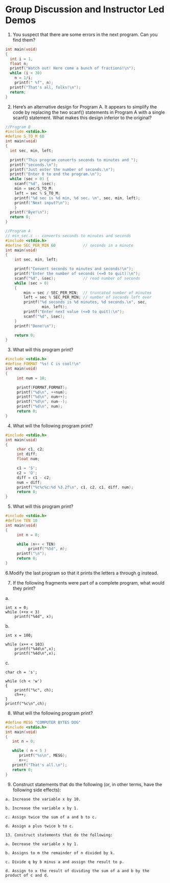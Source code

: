 # Group Discussion and Instructor Led Demos

1. You suspect that there are some errors in the next program. Can you find them?

```c
int main(void)
{
  int i = 1,
  float n;
  printf("Watch out! Here come a bunch of fractions!\n");
  while (i < 30)
    n = 1/i;
    printf(" %f", n);
  printf("That's all, folks!\n");
  return;
}
```
2. Here’s an alternative design for Program A. It appears to simplify the code by replacing the two scanf() statements in Program A with a single scanf() statement. What makes this design inferior to the original?

```c
//Program B
#include <stdio.h>
#define S_TO_M 60
int main(void)
{
  int sec, min, left;

  printf("This program converts seconds to minutes and ");
  printf("seconds.\n");
  printf("Just enter the number of seconds.\n");
  printf("Enter 0 to end the program.\n");
  while (sec > 0) {
    scanf("%d", &sec);
    min = sec/S_TO_M;
    left = sec % S_TO_M;
    printf("%d sec is %d min, %d sec. \n", sec, min, left);
    printf("Next input?\n");
    }
  printf("Bye!\n");
  return 0;
}
```
```c
//Program A
// min_sec.c -- converts seconds to minutes and seconds
#include <stdio.h>
#define SEC_PER_MIN 60            // seconds in a minute
int main(void)
{
    int sec, min, left;

    printf("Convert seconds to minutes and seconds!\n");
    printf("Enter the number of seconds (<=0 to quit):\n");
    scanf("%d", &sec);            // read number of seconds
    while (sec > 0)
    {
        min = sec / SEC_PER_MIN;  // truncated number of minutes
        left = sec % SEC_PER_MIN; // number of seconds left over
        printf("%d seconds is %d minutes, %d seconds.\n", sec,
                min, left);
        printf("Enter next value (<=0 to quit):\n");
        scanf("%d", &sec);
    }
    printf("Done!\n");

    return 0;
}
```
3. What will this program print?

```c
#include <stdio.h>
#define FORMAT "%s! C is cool!\n"
int main(void)
{
     int num = 10;

     printf(FORMAT,FORMAT);
     printf("%d\n", ++num);
     printf("%d\n", num++);
     printf("%d\n", num--);
     printf("%d\n", num);
     return 0;
}
```
4. What will the following program print?

```c
#include <stdio.h>
int main(void)
{
     char c1, c2;
     int diff;
     float num;

     c1 = 'S';
     c2 = 'O';
     diff = c1 - c2;
     num = diff;
     printf("%c%c%c:%d %3.2f\n", c1, c2, c1, diff, num);
     return 0;
}
```
5. What will this program print?
```c
#include <stdio.h>
#define TEN 10
int main(void)
{
     int n = 0;

     while (n++ < TEN)
          printf("%5d", n);
     printf("\n");
     return 0;
}
```
6.Modify the last program so that it prints the letters a through g instead.

7. If the following fragments were part of a complete program, what would they print?

a.
```
int x = 0;
while (++x < 3)
    printf("%4d", x);
```
b.
```
int x = 100;

while (x++ < 103)
    printf("%4d\n",x);
    printf("%4d\n",x);
```
c.
```
char ch = 's';

while (ch < 'w')
{
    printf("%c", ch);
    ch++;
}
printf("%c\n",ch);
```
8. What will the following program print?
```c
#define MESG "COMPUTER BYTES DOG"
#include <stdio.h>
int main(void)
{
   int n = 0;

   while ( n < 5 )
      printf("%s\n", MESG);
      n++;
   printf("That's all.\n");
   return 0;
}
```
9. Construct statements that do the following (or, in other terms, have the following side effects):
```
a. Increase the variable x by 10.

b. Increase the variable x by 1.

c. Assign twice the sum of a and b to c.

d. Assign a plus twice b to c.

13. Construct statements that do the following:

a. Decrease the variable x by 1.

b. Assigns to m the remainder of n divided by k.

c. Divide q by b minus a and assign the result to p.

d. Assign to x the result of dividing the sum of a and b by the product of c and d.

```








